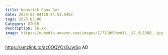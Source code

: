 ```yaml
---
title: Nonstick Pans Set
date: 2025-03-04T10:44:51.540Z
tags: 2025-03-06
Category: OTHER
description: 56.xx
image: https://m.media-amazon.com/images/I/71J06OhvdIL._AC_SL1500_.jpg
---
```

https://amzlink.to/az0OQYOsGJwSq   AD